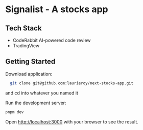 # Signalist - A stocks app

## Tech Stack
- CodeRabbit AI-powered code review
- TradingView 
## Getting Started
Download application: 
```bash
  git clone git@github.com:laurieroy/next-stocks-app.git
```
and cd into whatever you named it

Run the development server:

```bash
pnpm dev

```

Open [http://localhost:3000](http://localhost:3000) with your browser to see the result.


